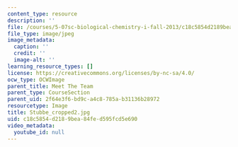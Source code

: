 ```yaml
---
content_type: resource
description: ''
file: /courses/5-07sc-biological-chemistry-i-fall-2013/c18c5854d2189bea84fed595fcd5e690_Stubbe_cropped2.jpg
file_type: image/jpeg
image_metadata:
  caption: ''
  credit: ''
  image-alt: ''
learning_resource_types: []
license: https://creativecommons.org/licenses/by-nc-sa/4.0/
ocw_type: OCWImage
parent_title: Meet The Team
parent_type: CourseSection
parent_uid: 2f64e3f6-bd9c-a4c8-785a-b31136b28972
resourcetype: Image
title: Stubbe_cropped2.jpg
uid: c18c5854-d218-9bea-84fe-d595fcd5e690
video_metadata:
  youtube_id: null
---
```

